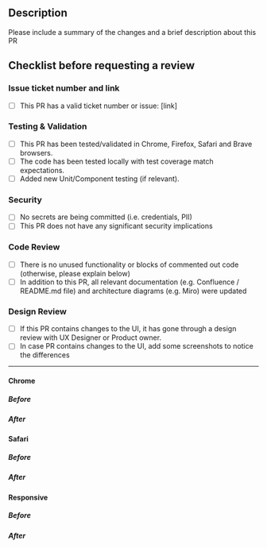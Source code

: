 ## Description

Please include a summary of the changes and a brief description about this PR

## Checklist before requesting a review

### Issue ticket number and link

- [ ] This PR has a valid ticket number or issue: [link]

### Testing & Validation

- [ ] This PR has been tested/validated in Chrome, Firefox, Safari and Brave browsers.
- [ ] The code has been tested locally with test coverage match expectations.
- [ ] Added new Unit/Component testing (if relevant).

### Security

- [ ] No secrets are being committed (i.e. credentials, PII)
- [ ] This PR does not have any significant security implications

### Code Review

- [ ] There is no unused functionality or blocks of commented out code (otherwise, please explain below)
- [ ] In addition to this PR, all relevant documentation (e.g. Confluence / README.md file) and architecture diagrams (e.g. Miro) were updated

### Design Review

- [ ] If this PR contains changes to the UI, it has gone through a design review with UX Designer or Product owner.
- [ ] In case PR contains changes to the UI, add some screenshots to notice the differences
---
#### Chrome
##### _Before_

[comment]: <> (Add screenshots)

##### _After_

[comment]: <> (Add screenshots)

#### Safari
##### _Before_

[comment]: <> (Add screenshots)

##### _After_

[comment]: <> (Add screenshots)

#### Responsive
##### _Before_

[comment]: <> (Add screenshots)

##### _After_

[comment]: <> (Add screenshots)